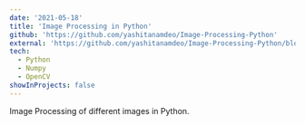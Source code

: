 ```yaml
---
date: '2021-05-18'
title: 'Image Processing in Python'
github: 'https://github.com/yashitanamdeo/Image-Processing-Python'
external: 'https://github.com/yashitanamdeo/Image-Processing-Python/blob/main/Image_Processing.ipynb'
tech:
  - Python
  - Numpy
  - OpenCV
showInProjects: false
---
```


Image Processing of different images in Python.

